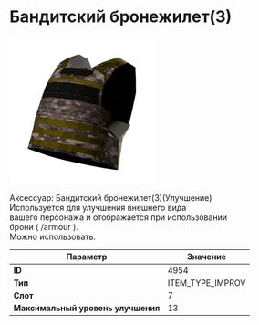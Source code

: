 # Бандитский бронежилет(3)

![Item Image](../img/4954.webp?raw=true)

Аксессуар: Бандитский бронежилет(3)(Улучшение)<br>Используется для улучшения внешнего вида<br>вашего персонажа и отображается при использовании<br>брони ( /armour ). <br>Можно использовать.


| Параметр | Значение |
|----------|----------|
| **ID** | 4954 |
| **Тип** | ITEM_TYPE_IMPROV |
| **Слот** | 7 |
| **Максимальный уровень улучшения** | 13 |

